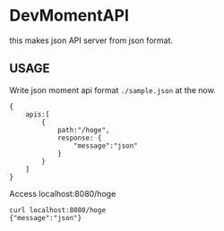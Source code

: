 # DevMomentAPI
this makes json API server from json format. 
## USAGE
Write json moment api format `./sample.json` at the now.
 
```
{
    apis:[
        {
            path:"/hoge",
            response: {
                "message":"json"
            }
        }
    ]
}
```
Access localhost:8080/hoge
```
curl localhost:8080/hoge
{"message":"json"}
```
